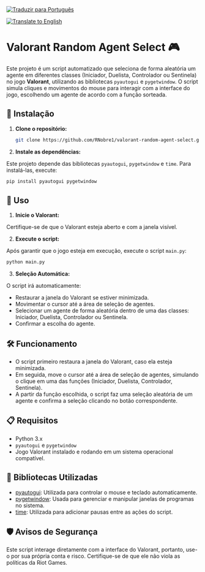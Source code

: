 [![Traduzir para Português](https://img.shields.io/badge/translate-portuguese-blue)](https://translate.google.com/translate?sl=auto&tl=pt&u=https://github.com/RNobre1/valorant-random-agent-select)

[![Translate to English](https://img.shields.io/badge/translate-english-blue)](https://translate.google.com/translate?sl=auto&tl=en&u=https://github.com/RNobre1/valorant-random-agent-select)


# Valorant Random Agent Select 🎮

Este projeto é um script automatizado que seleciona de forma aleatória um agente em diferentes classes (Iniciador, Duelista, Controlador ou Sentinela) no jogo **Valorant**, utilizando as bibliotecas `pyautogui` e `pygetwindow`. O script simula cliques e movimentos do mouse para interagir com a interface do jogo, escolhendo um agente de acordo com a função sorteada.

## 🔧 Instalação

1. **Clone o repositório:**

   ```bash
   git clone https://github.com/RNobre1/valorant-random-agent-select.git
   ```

2. **Instale as dependências:**

Este projeto depende das bibliotecas `pyautogui`, `pygetwindow` e `time`. Para instalá-las, execute:

```bash
pip install pyautogui pygetwindow
```

## 🚀 Uso

1. **Inicie o Valorant:**

Certifique-se de que o Valorant esteja aberto e com a janela visível.

2. **Execute o script:**

Após garantir que o jogo esteja em execução, execute o script `main.py`:

```bash
python main.py
```

3. **Seleção Automática:**

O script irá automaticamente:

- Restaurar a janela do Valorant se estiver minimizada.
- Movimentar o cursor até a área de seleção de agentes.
- Selecionar um agente de forma aleatória dentro de uma das classes: Iniciador, Duelista, Controlador ou Sentinela.
- Confirmar a escolha do agente.

## 🛠️ Funcionamento

- O script primeiro restaura a janela do Valorant, caso ela esteja minimizada.
- Em seguida, move o cursor até a área de seleção de agentes, simulando o clique em uma das funções (Iniciador, Duelista, Controlador, Sentinela).
- A partir da função escolhida, o script faz uma seleção aleatória de um agente e confirma a seleção clicando no botão correspondente.

## 📋 Requisitos

- Python 3.x
- `pyautogui` e `pygetwindow`
- Jogo Valorant instalado e rodando em um sistema operacional compatível.

## 🤖 Bibliotecas Utilizadas

- [pyautogui](https://pyautogui.readthedocs.io/en/latest/): Utilizada para controlar o mouse e teclado automaticamente.
- [pygetwindow](https://pypi.org/project/PyGetWindow/): Usada para gerenciar e manipular janelas de programas no sistema.
- [time](https://docs.python.org/3/library/time.html): Utilizada para adicionar pausas entre as ações do script.

## 🛡️ Avisos de Segurança

Este script interage diretamente com a interface do Valorant, portanto, use-o por sua própria conta e risco. Certifique-se de que ele não viola as políticas da Riot Games.
